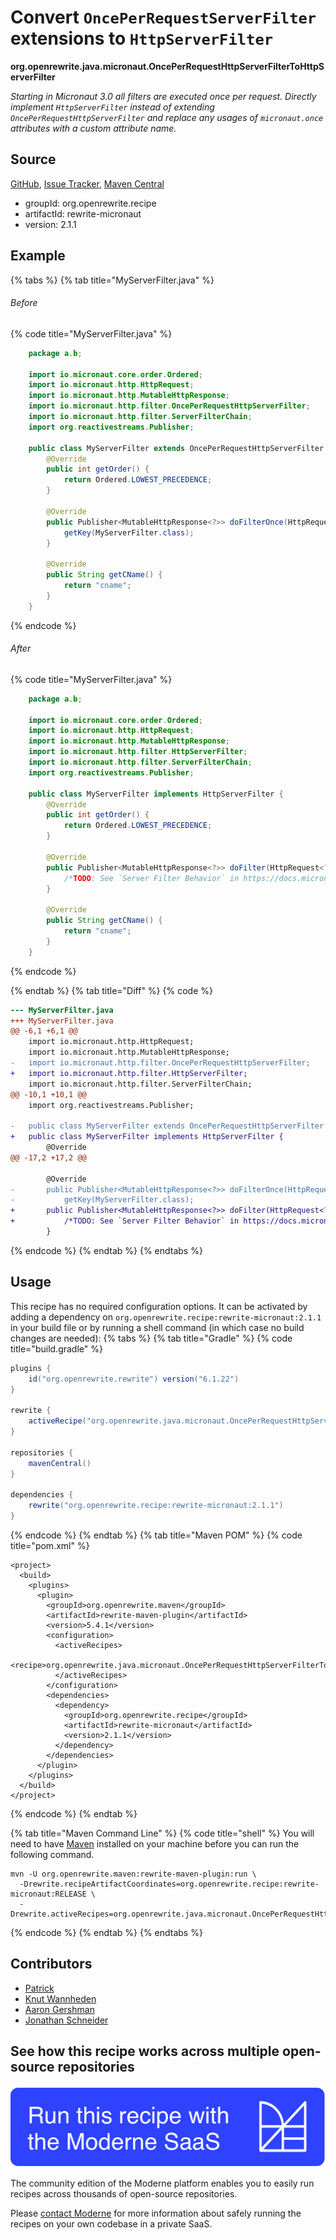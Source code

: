 # Convert `OncePerRequestServerFilter` extensions to `HttpServerFilter`

**org.openrewrite.java.micronaut.OncePerRequestHttpServerFilterToHttpServerFilter**

_Starting in Micronaut 3.0 all filters are executed once per request. Directly implement `HttpServerFilter` instead of extending `OncePerRequestHttpServerFilter` and replace any usages of `micronaut.once` attributes with a custom attribute name._

## Source

[GitHub](https://github.com/openrewrite/rewrite-micronaut/blob/main/src/main/java/org/openrewrite/java/micronaut/OncePerRequestHttpServerFilterToHttpServerFilter.java), [Issue Tracker](https://github.com/openrewrite/rewrite-micronaut/issues), [Maven Central](https://central.sonatype.com/artifact/org.openrewrite.recipe/rewrite-micronaut/2.1.1/jar)

* groupId: org.openrewrite.recipe
* artifactId: rewrite-micronaut
* version: 2.1.1

## Example


{% tabs %}
{% tab title="MyServerFilter.java" %}

###### Before
{% code title="MyServerFilter.java" %}
```java
    package a.b;

    import io.micronaut.core.order.Ordered;
    import io.micronaut.http.HttpRequest;
    import io.micronaut.http.MutableHttpResponse;
    import io.micronaut.http.filter.OncePerRequestHttpServerFilter;
    import io.micronaut.http.filter.ServerFilterChain;
    import org.reactivestreams.Publisher;

    public class MyServerFilter extends OncePerRequestHttpServerFilter {
        @Override
        public int getOrder() {
            return Ordered.LOWEST_PRECEDENCE;
        }

        @Override
        public Publisher<MutableHttpResponse<?>> doFilterOnce(HttpRequest<?> request, ServerFilterChain chain) {
            getKey(MyServerFilter.class);
        }

        @Override
        public String getCName() {
            return "cname";
        }
    }
```
{% endcode %}

###### After
{% code title="MyServerFilter.java" %}
```java
    package a.b;

    import io.micronaut.core.order.Ordered;
    import io.micronaut.http.HttpRequest;
    import io.micronaut.http.MutableHttpResponse;
    import io.micronaut.http.filter.HttpServerFilter;
    import io.micronaut.http.filter.ServerFilterChain;
    import org.reactivestreams.Publisher;

    public class MyServerFilter implements HttpServerFilter {
        @Override
        public int getOrder() {
            return Ordered.LOWEST_PRECEDENCE;
        }

        @Override
        public Publisher<MutableHttpResponse<?>> doFilter(HttpRequest<?> request, ServerFilterChain chain) {
            /*TODO: See `Server Filter Behavior` in https://docs.micronaut.io/3.0.x/guide/#breaks for details*/ getKey(MyServerFilter.class);
        }

        @Override
        public String getCName() {
            return "cname";
        }
    }
```
{% endcode %}

{% endtab %}
{% tab title="Diff" %}
{% code %}
```diff
--- MyServerFilter.java
+++ MyServerFilter.java
@@ -6,1 +6,1 @@
    import io.micronaut.http.HttpRequest;
    import io.micronaut.http.MutableHttpResponse;
-   import io.micronaut.http.filter.OncePerRequestHttpServerFilter;
+   import io.micronaut.http.filter.HttpServerFilter;
    import io.micronaut.http.filter.ServerFilterChain;
@@ -10,1 +10,1 @@
    import org.reactivestreams.Publisher;

-   public class MyServerFilter extends OncePerRequestHttpServerFilter {
+   public class MyServerFilter implements HttpServerFilter {
        @Override
@@ -17,2 +17,2 @@

        @Override
-       public Publisher<MutableHttpResponse<?>> doFilterOnce(HttpRequest<?> request, ServerFilterChain chain) {
-           getKey(MyServerFilter.class);
+       public Publisher<MutableHttpResponse<?>> doFilter(HttpRequest<?> request, ServerFilterChain chain) {
+           /*TODO: See `Server Filter Behavior` in https://docs.micronaut.io/3.0.x/guide/#breaks for details*/ getKey(MyServerFilter.class);
        }
```
{% endcode %}
{% endtab %}
{% endtabs %}


## Usage

This recipe has no required configuration options. It can be activated by adding a dependency on `org.openrewrite.recipe:rewrite-micronaut:2.1.1` in your build file or by running a shell command (in which case no build changes are needed): 
{% tabs %}
{% tab title="Gradle" %}
{% code title="build.gradle" %}
```groovy
plugins {
    id("org.openrewrite.rewrite") version("6.1.22")
}

rewrite {
    activeRecipe("org.openrewrite.java.micronaut.OncePerRequestHttpServerFilterToHttpServerFilter")
}

repositories {
    mavenCentral()
}

dependencies {
    rewrite("org.openrewrite.recipe:rewrite-micronaut:2.1.1")
}
```
{% endcode %}
{% endtab %}
{% tab title="Maven POM" %}
{% code title="pom.xml" %}
```markup
<project>
  <build>
    <plugins>
      <plugin>
        <groupId>org.openrewrite.maven</groupId>
        <artifactId>rewrite-maven-plugin</artifactId>
        <version>5.4.1</version>
        <configuration>
          <activeRecipes>
            <recipe>org.openrewrite.java.micronaut.OncePerRequestHttpServerFilterToHttpServerFilter</recipe>
          </activeRecipes>
        </configuration>
        <dependencies>
          <dependency>
            <groupId>org.openrewrite.recipe</groupId>
            <artifactId>rewrite-micronaut</artifactId>
            <version>2.1.1</version>
          </dependency>
        </dependencies>
      </plugin>
    </plugins>
  </build>
</project>
```
{% endcode %}
{% endtab %}

{% tab title="Maven Command Line" %}
{% code title="shell" %}
You will need to have [Maven](https://maven.apache.org/download.cgi) installed on your machine before you can run the following command.

```shell
mvn -U org.openrewrite.maven:rewrite-maven-plugin:run \
  -Drewrite.recipeArtifactCoordinates=org.openrewrite.recipe:rewrite-micronaut:RELEASE \
  -Drewrite.activeRecipes=org.openrewrite.java.micronaut.OncePerRequestHttpServerFilterToHttpServerFilter
```
{% endcode %}
{% endtab %}
{% endtabs %}

## Contributors
* [Patrick](mailto:patway99@gmail.com)
* [Knut Wannheden](mailto:knut@moderne.io)
* [Aaron Gershman](mailto:aegershman@gmail.com)
* [Jonathan Schneider](mailto:jkschneider@gmail.com)


## See how this recipe works across multiple open-source repositories

[![Moderne Link Image](/.gitbook/assets/ModerneRecipeButton.png)](https://app.moderne.io/recipes/org.openrewrite.java.micronaut.OncePerRequestHttpServerFilterToHttpServerFilter)

The community edition of the Moderne platform enables you to easily run recipes across thousands of open-source repositories.

Please [contact Moderne](https://moderne.io/product) for more information about safely running the recipes on your own codebase in a private SaaS.
